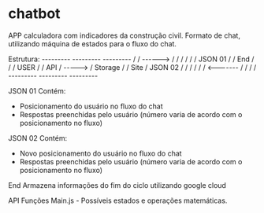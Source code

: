 # chatbot

APP calculadora com indicadores da construção civil. 
Formato de chat, utilizando máquina de estados para o fluxo do chat.

Estrutura:
    ---------                  ---------               ---------
   /         /    ------>     /         /             /         /
   /         /    JSON 01     /         /     End     /         /
   /   USER  /                /   API   /    ----->   / Storage /
   /   Site  /    JSON 02     /         /             /         /
   /         /    <-------    /         /             /         /
    ---------                  ---------               ---------

    
JSON 01
    Contém:
  - Posicionamento do usuário no fluxo do chat
  - Respostas preenchidas pelo usuário (número varia de acordo com o posicionamento no fluxo)
  
JSON 02
    Contém:
  - Novo posicionamento do usuário no fluxo do chat
  - Respostas preenchidas pelo usuário (número varia de acordo com o posicionamento no fluxo)
    
End
    Armazena informações do fim do ciclo utilizando google cloud

API
Funções
    Main.js - Possíveis estados e operações matemáticas.
